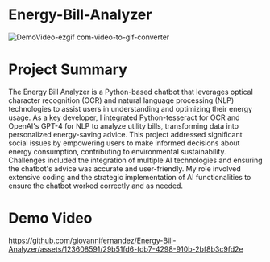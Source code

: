 # Energy-Bill-Analyzer
![DemoVideo-ezgif com-video-to-gif-converter](https://github.com/giovannifernandez/Energy-Bill-Analyzer/assets/123608591/0aa9a35e-d6c4-4791-984d-8a42e4ac1ce9)

# Project Summary
The Energy Bill Analyzer is a Python-based chatbot that leverages optical character recognition (OCR) and natural language processing (NLP) technologies to assist users in understanding and optimizing their energy usage. As a key developer, I integrated Python-tesseract for OCR and OpenAI's GPT-4 for NLP to analyze utility bills, transforming data into personalized energy-saving advice. This project addressed significant social issues by empowering users to make informed decisions about energy consumption, contributing to environmental sustainability. Challenges included the integration of multiple AI technologies and ensuring the chatbot's advice was accurate and user-friendly. My role involved extensive coding and the strategic implementation of AI functionalities to ensure the chatbot worked correctly and as needed.

# Demo Video
https://github.com/giovannifernandez/Energy-Bill-Analyzer/assets/123608591/29b51fd6-fdb7-4298-910b-2bf8b3c9fd2e

